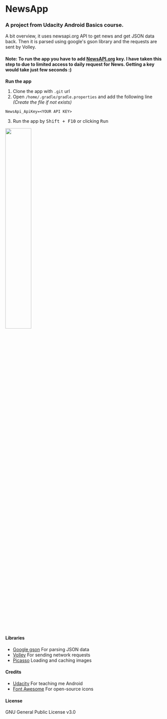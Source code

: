 # NewsApp
### A project from Udacity Android Basics course.
A bit overview, it uses newsapi.org API to get news and get JSON data back. Then it is parsed using google's gson library and the requests are sent by Volley.

#### Note: To run the app you have to add [NewsAPI.org](https://newsapi.org/register) key. I have taken this step to due to limited access to daily request for News. Getting a key would take just few seconds :)
**Run the app**
1. Clone the app with `.git` url
2. Open `/home/.gradle/gradle.properties` and add the following line *(Create the file if not exists)*
```
NewsApi_ApiKey=<YOUR API KEY>
``` 
3. Run the app by <kbd>Shift + F10</kbd> or clicking <kbd>Run</kbd>

<img src="app.gif" width="40%">

#### Libraries
- [Google gson](https://github.com/google/gson) For parsing JSON data
- [Volley](https://github.com/google/volley) For sending network requests
- [Picasso](http://square.github.io/picasso/) Loading and caching images

#### Credits
- [Udacity](https://udacity.com/) For teaching me Android
- [Font Awesome](https://fontawesome.com/icons) For open-source icons

#### License
GNU General Public License v3.0
